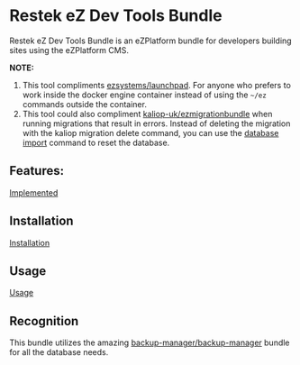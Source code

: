 # Restek eZ Dev Tools Bundle

Restek eZ Dev Tools Bundle is an eZPlatform bundle for developers building sites using the eZPlatform CMS.

**NOTE:** 

1. This tool compliments [ezsystems/launchpad](https://github.com/ezsystems/launchpad). For anyone who prefers to work inside the docker engine container instead of using the `~/ez` commands outside the container.
2. This tool could also compliment [kaliop-uk/ezmigrationbundle](https://github.com/kaliop-uk/ezmigrationbundle) when running migrations that result in errors. Instead of deleting the migration with the kaliop migration delete command, you can use the [database import](docs/USAGE.md#database-development) command to reset the database. 

## Features:

[Implemented](docs/FEATURES.md)

## Installation

[Installation](docs/INSTALL.md)

## Usage

[Usage](docs/USAGE.md)

## Recognition

This bundle utilizes the amazing [backup-manager/backup-manager](https://github.com/backup-manager) bundle for all the database needs.